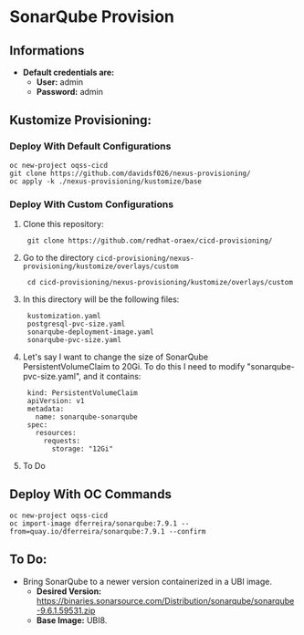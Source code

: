 # SonarQube Provision

## Informations
- **Default credentials are:**
  - **User:** admin
  - **Password:** admin

## Kustomize Provisioning:

### Deploy With Default Configurations
    
    oc new-project oqss-cicd
    git clone https://github.com/davidsf026/nexus-provisioning/
    oc apply -k ./nexus-provisioning/kustomize/base
    
### Deploy With Custom Configurations
1. Clone this repository:
		
		git clone https://github.com/redhat-oraex/cicd-provisioning/

2. Go to the directory `cicd-provisioning/nexus-provisioning/kustomize/overlays/custom`
		
		cd cicd-provisioning/nexus-provisioning/kustomize/overlays/custom

3. In this directory will be the following files:

		kustomization.yaml
		postgresql-pvc-size.yaml
		sonarqube-deployment-image.yaml
		sonarqube-pvc-size.yaml

4. Let's say I want to change the size of SonarQube PersistentVolumeClaim to 20Gi. To do this I need to modify "sonarqube-pvc-size.yaml", and it contains:

		kind: PersistentVolumeClaim
		apiVersion: v1
		metadata:
		  name: sonarqube-sonarqube
		spec:
		  resources:
		    requests:
		      storage: "12Gi"

  5. To Do

## Deploy With OC Commands

    oc new-project oqss-cicd
    oc import-image dferreira/sonarqube:7.9.1 --from=quay.io/dferreira/sonarqube:7.9.1 --confirm

## To Do:
- Bring SonarQube to a newer version containerized in a UBI image.
	- **Desired Version:** https://binaries.sonarsource.com/Distribution/sonarqube/sonarqube-9.6.1.59531.zip
	-  **Base Image:** UBI8.
